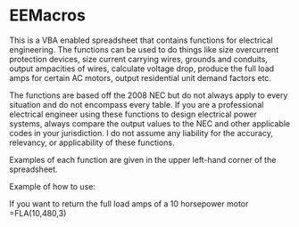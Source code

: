 # EEMacros
This is a VBA enabled spreadsheet that contains functions for electrical engineering. The functions can be used to do things like
size overcurrent protection devices, size current carrying wires, grounds and conduits, output ampacities of wires, calculate voltage drop,
produce the full load amps for certain AC motors, output residential unit demand factors etc.

The functions are based off the 2008 NEC but do not always apply to every situation and do not encompass every table. 
If you are a professional electrical engineer using these functions to design electrical power systems, always compare the
output values to the NEC and other applicable codes in your jurisdiction. I do not assume any liability for the accuracy, relevancy, or applicability of
these functions.

Examples of each function are given in the upper left-hand corner of the spreadsheet.

Example of how to use:

If you want to return the full load amps of a 10 horsepower motor
=FLA(10,480,3)
